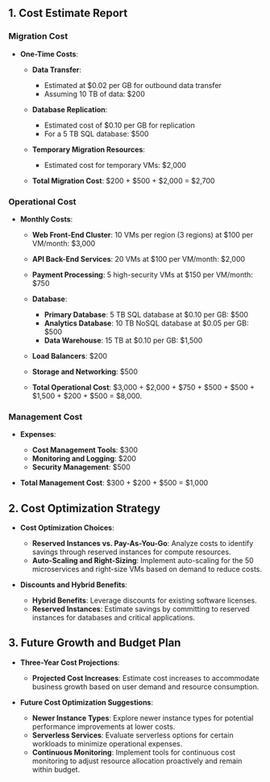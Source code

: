 ## 1. Cost Estimate Report

### Migration Cost
- **One-Time Costs**:
  - **Data Transfer**:
    - Estimated at $0.02 per GB for outbound data transfer
    - Assuming 10 TB of data: $200
  - **Database Replication**:
    - Estimated cost of $0.10 per GB for replication
    - For a 5 TB SQL database: $500
  - **Temporary Migration Resources**:
    - Estimated cost for temporary VMs: $2,000
  
  - **Total Migration Cost**: $200 + $500 + $2,000 = $2,700

### Operational Cost
- **Monthly Costs**:
  - **Web Front-End Cluster**: 10 VMs per region (3 regions) at $100 per VM/month: $3,000
  - **API Back-End Services**: 20 VMs at $100 per VM/month: $2,000
  - **Payment Processing**: 5 high-security VMs at $150 per VM/month: $750
  - **Database**:
    - **Primary Database**: 5 TB SQL database at $0.10 per GB: $500
    - **Analytics Database**: 10 TB NoSQL database at $0.05 per GB: $500
    - **Data Warehouse**: 15 TB at $0.10 per GB: $1,500
  - **Load Balancers**: $200
  - **Storage and Networking**: $500
  
  - **Total Operational Cost**: $3,000 + $2,000 + $750 + $500 + $500 + $1,500 + $200 + $500 = $8,000.

### Management Cost
- **Expenses**:
  - **Cost Management Tools**: $300
  - **Monitoring and Logging**: $200
  - **Security Management**: $500
  
- **Total Management Cost**: $300 + $200 + $500 = $1,000

## 2. Cost Optimization Strategy

- **Cost Optimization Choices**:
  - **Reserved Instances vs. Pay-As-You-Go**: Analyze costs to identify savings through reserved instances for compute resources.
  - **Auto-Scaling and Right-Sizing**: Implement auto-scaling for the 50 microservices and right-size VMs based on demand to reduce costs.

- **Discounts and Hybrid Benefits**:
  - **Hybrid Benefits**: Leverage discounts for existing software licenses.
  - **Reserved Instances**: Estimate savings by committing to reserved instances for databases and critical applications.

## 3. Future Growth and Budget Plan

- **Three-Year Cost Projections**:
  - **Projected Cost Increases**: Estimate cost increases to accommodate business growth based on user demand and resource consumption.
  
- **Future Cost Optimization Suggestions**:
  - **Newer Instance Types**: Explore newer instance types for potential performance improvements at lower costs.
  - **Serverless Services**: Evaluate serverless options for certain workloads to minimize operational expenses.
  - **Continuous Monitoring**: Implement tools for continuous cost monitoring to adjust resource allocation proactively and remain within budget.
